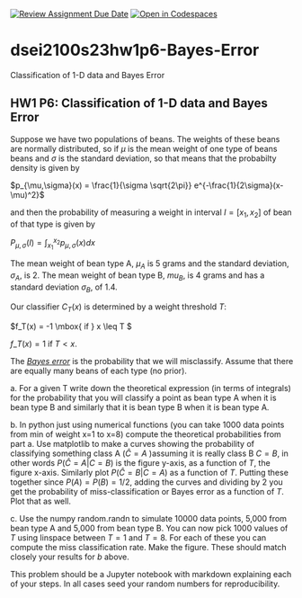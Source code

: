 [![Review Assignment Due Date](https://classroom.github.com/assets/deadline-readme-button-24ddc0f5d75046c5622901739e7c5dd533143b0c8e959d652212380cedb1ea36.svg)](https://classroom.github.com/a/M2Ft8-Zx)
[![Open in Codespaces](https://classroom.github.com/assets/launch-codespace-7f7980b617ed060a017424585567c406b6ee15c891e84e1186181d67ecf80aa0.svg)](https://classroom.github.com/open-in-codespaces?assignment_repo_id=13829551)
# dsei2100s23hw1p6-Bayes-Error
Classification of 1-D data and Bayes Error

## HW1 P6: Classification of 1-D data and Bayes Error

Suppose we have two populations of beans. The weights of these beans are normally distributed, so if $\mu$ is the mean weight of one type of beans beans and $\sigma$ is the standard deviation, so that means that the probabilty density is given by 
    
$p_{\mu,\sigma}(x) = \frac{1}{\sigma \sqrt{2\pi}} e^{-\frac{1}{2\sigma}(x-\mu)^2}$

and then the probability of measuring a weight in interval $I=[x_1,x_2]$ of bean of that type is given by

$P_{\mu,\sigma}(I) = \int_{x_1}^{x_2} p_{\mu,\sigma}(x) dx$

The mean weight of bean type A, $\mu_A$ is 5 grams and the standard deviation, $\sigma_A$, is 2. The mean weight of bean type B, $mu_B$, is 4 grams and has a standard deviation $\sigma_B$, of  1.4.

Our classifier $C_T(x)$ is determined by a weight threshold $T$:

$f\_T(x) = -1 \mbox{ if } x \leq T $

$f\_T(x) = 1  \mbox{ if } T < x  .$

The [*Bayes error*](https://en.wikipedia.org/wiki/Bayes_error_rate) is the probability that we will misclassify. Assume  that there are equally many beans of each type (no prior).

a. For a given T write down the theoretical expression (in terms of integrals) for the probability that you will classify a point as bean type A when it is bean type B and similarly that it is bean type B when it is bean type A.

b. In python just using numerical functions (you can take 1000 data points from min of weight x=1 to x=8) compute the theoretical probabilities from part a. Use matplotlib to make a curves showing the probability of classifying something class A ($\hat{C}=A$ )assuming it is really class B $C=B$, in other words $P(\hat{C}=A| C=B)$ is the figure y-axis, as a function of $T$, the figure x-axis. Similarly plot $P(\hat{C}=B| C=A)$ as a function of $T$. Putting these together since $P(A)=P(B)=1/2$, adding the curves and dividing by 2 you get the probability of miss-classification or Bayes error as a function of $T$. Plot that as well. 

c. Use the numpy random.randn to simulate 10000 data points, 5,000 from bean type A and 5,000 from bean type B. You can now pick 1000 values of $T$ using linspace between $T=1$ and $T=8$. For each of these you can compute the miss classification rate. Make the figure. These should match closely your results for $b$ above.

This problem should be a Jupyter notebook with markdown explaining each of your steps. In all cases seed your random numbers for reproducibility.
